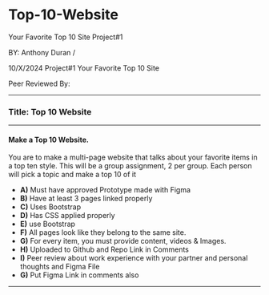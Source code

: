 # Top-10-Website
Your Favorite Top 10 Site Project#1

BY: Anthony Duran / 

10/X/2024  Project#1 Your Favorite Top 10 Site

Peer Reviewed By: 
____________________________________________________________________________________________________________

### Title: **Top 10 Website**

---

#### **Make a Top 10 Website.**
You are to make a multi-page website that talks about your favorite items in a top ten style. This will be a group assignment, 2 per group. Each person will pick a topic and make a top 10 of it

- **A)** Must have approved Prototype made with Figma
- **B)** Have at least 3 pages linked properly
- **C)** Uses Bootstrap
- **D)** Has CSS applied properly
- **E)** use Bootstrap
- **F)** All pages look like they belong to the same site.
- **G)** For every item, you must provide content, videos & Images.
- **H)** Uploaded to Github and Repo Link in Comments
- **I)** Peer review about work experience with your partner and personal thoughts and Figma File
- **G)** Put Figma Link in comments also
____________________________________________________________________________________________________________
